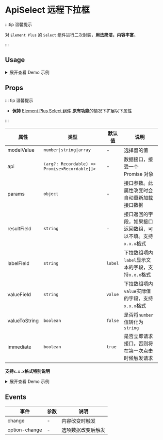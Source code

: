 # ApiSelect 远程下拉框

:::tip 温馨提示

对 `Element Plus` 的 `Select` 组件进行二次封装，**用法简洁，内容丰富**。

:::

## Usage

<details>
<summary>展开查看 Demo 示例</summary>

```vue
<template>
  <ApiSelect
    :api="optionsListApi"
    filterable
    v-model:modelValue="valueRef"
    resultField="list"
    labelField="name"
    valueField="id"
  />
</template>

<script lang="ts">
import { defineComponent, ref } from 'vue'
import { ApiSelect } from '@/components/ApiSelect'

import { optionsListApi } from '@/api/demo/select'

export default defineComponent({
  components: { ApiSelect },
  setup() {
    const valueRef = ref('')

    return {
      valueRef,
      optionsListApi
    }
  }
})
</script>
```

</details>

## Props

::: tip 温馨提示

- **保持** [Element Plus Select 组件](https://element-plus.gitee.io/zh-CN/component/select.html) **原有功能**的情况下扩展以下属性

:::

| 属性 | 类型 | 默认值 | 说明 |
| --- | --- | --- | --- |
| modelValue | `number\|string\|array` | - | 选择器的值 |
| api | `(arg?: Recordable) => Promise<Recordable[]>` | - | 数据接口，接受一个 Promise 对象 |
| params | `object` | - | 接口参数。此属性改变时会自动重新加载接口数据 |
| resultField | `string` | - | 接口返回的字段，如果接口返回数组，可以不填。支持`x.x.x`格式 |
| labelField | `string` | `label` | 下拉数组项内`label`显示文本的字段，支持`x.x.x`格式 |
| valueField | `string` | `value` | 下拉数组项内`value`实际值的字段，支持`x.x.x`格式 |
| valueToString | `boolean` | `false` | 是否将`number`值转化为`string` |
| immediate | `boolean` | `true` | 是否立即请求接口，否则将在第一次点击时候触发请求 |

**支持`x.x.x`格式特别说明**

<details>
<summary>展开查看 Demo 示例</summary>

::: warning 温馨提示

例如返回数据如下：

```js
{
  result: {
    data: {
      list: [{ id: 'valueItem', name: 'labelItem' }]
    }
  }
}
```

- 则 `resultField` 应填写为 `result.data.list`
- 则 `labelField` 应填写为 `name`
- 则 `valueField` 应填写为 `id`

如果返回输入如下内容，则只需要保持默认即可

```js
;[
  { id: 'valueItem', name: 'labelItem' },
  { id: 'valueItem2', name: 'labelItem2' }
]
```

:::

</details>

## Events

| 事件          | 参数 | 说明               |
| ------------- | ---- | ------------------ |
| change        | -    | 内容改变时触发     |
| option-change | -    | 选项数据改变后触发 |
